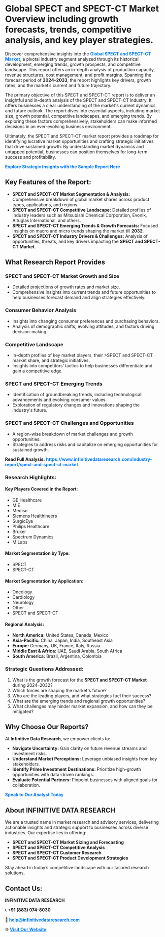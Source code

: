 <h1>Global SPECT and SPECT-CT Market Overview including growth forecasts, trends, competitive analysis, and key player strategies.</h1>
<p>
Discover comprehensive insights into the 
<a href="https://www.infinitivedataresearch.com/industry-report/spect-and-spect-ct-market" rel="dofollow" style="color: #007BFF; text-decoration: none;"><strong>Global SPECT and SPECT-CT Market</strong></a>, a pivotal industry segment analyzed through its historical development, emerging trends, growth prospects, and competitive landscape. This report offers an in-depth analysis of production capacity, revenue structures, cost management, and profit margins. Spanning the forecast period of <strong>2024–2033</strong>, the report highlights key drivers, growth rates, and the market’s current and future trajectory.
</p>
<p>
The primary objective of this SPECT and SPECT-CT report is to deliver an insightful and in-depth analysis of the SPECT and SPECT-CT industry. It offers businesses a clear understanding of the market's current dynamics and future outlook. The report dives into essential aspects, including market size, growth potential, competitive landscapes, and emerging trends. By exploring these factors comprehensively, stakeholders can make informed decisions in an ever-evolving business environment.
</p>
<p>
Ultimately, the SPECT and SPECT-CT market report provides a roadmap for identifying lucrative market opportunities and crafting strategic initiatives that drive sustained growth. By understanding market dynamics and untapped potential, businesses can position themselves for long-term success and profitability.
</p>
<p>
<a href="https://www.infinitivedataresearch.com/request-sample/reportId=111909" style="color: #007BFF; text-decoration: none;"><strong>Explore Strategic Insights with the Sample Report Here</strong></a>
</p>

<h2>Key Features of the Report:</h2>
<ul>
<li><strong>SPECT and SPECT-CT Market Segmentation & Analysis:</strong> Comprehensive breakdown of global market shares across product types, applications, and regions.</li>
<li><strong>SPECT and SPECT-CT Competitive Landscape:</strong> Detailed profiles of industry leaders such as Mitsubishi Chemical Corporation, Evonik, Altuglas International, and others.</li>
<li><strong>SPECT and SPECT-CT Emerging Trends & Growth Forecasts:</strong> Focused insights on macro and micro trends shaping the market till <strong>2032</strong>.</li>
<li><strong>SPECT and SPECT-CT Industry Drivers & Challenges:</strong> Analysis of opportunities, threats, and key drivers impacting the <strong>SPECT and SPECT-CT Market</strong>.</li>
</ul>

<h2>What Research Report Provides</h2>
<h3>SPECT and SPECT-CT Market Growth and Size</h3>
<ul>
<li>Detailed projections of growth rates and market size.</li>
<li>Comprehensive insights into current trends and future opportunities to help businesses forecast demand and align strategies effectively.</li>
</ul>

<h3>Consumer Behavior Analysis</h3>
<ul>
<li>Insights into changing consumer preferences and purchasing behaviors.</li>
<li>Analysis of demographic shifts, evolving attitudes, and factors driving decision-making.</li>
</ul>

<h3>Competitive Landscape</h3>
<ul>
<li>In-depth profiles of key market players, their >SPECT and SPECT-CT market share, and strategic initiatives.</li>
<li>Insights into competitors' tactics to help businesses differentiate and gain a competitive edge.</li>
</ul>

<h3>SPECT and SPECT-CT Emerging Trends</h3>
<ul>
<li>Identification of groundbreaking trends, including technological advancements and evolving consumer values.</li>
<li>Exploration of regulatory changes and innovations shaping the industry's future.</li>
</ul>

<h3>SPECT and SPECT-CT Challenges and Opportunities</h3>
<ul>
<li>A region-wise breakdown of market challenges and growth opportunities.</li>
<li>Strategies to address risks and capitalize on emerging opportunities for sustained growth.</li>
</ul>
<p><strong>Read Full Analysis:</strong> <a href="https://www.infinitivedataresearch.com/industry-report/spect-and-spect-ct-market" rel="dofollow" style="color: #007BFF; text-decoration: none;"><strong>https://www.infinitivedataresearch.com/industry-report/spect-and-spect-ct-market</strong></a></p>
<h3>Research Highlights:</h3>
<h4>Key Players Covered in the Report:</h4>
<ul><li>GE Healthcare</li><li>MIE</li><li>Mediso</li><li>Siemens Healthineers</li><li>SurgicEye</li><li>Philips Healthcare</li><li>Bruker</li><li>Spectrum Dynamics</li><li>MILabs</li></ul>
<h4>Market Segmentation by Type:</h4>
<ul><li>SPECT</li><li>SPECT-CT</li></ul>
<h4>Market Segmentation by Application:</h4>
<ul><li>Oncology</li><li>Cardiology</li><li>Neurology</li><li>Other</li><li>SPECT and SPECT-CT</li></ul>

<h4>Regional Analysis:</h4>
<ul>
<li><strong>North America:</strong> United States, Canada, Mexico</li>
<li><strong>Asia-Pacific:</strong> China, Japan, India, Southeast Asia</li>
<li><strong>Europe:</strong> Germany, UK, France, Italy, Russia</li>
<li><strong>Middle East & Africa:</strong> UAE, Saudi Arabia, South Africa</li>
<li><strong>South America:</strong> Brazil, Argentina, Colombia</li>
</ul>

<h3>Strategic Questions Addressed:</h3>
<ol>
<li>What is the growth forecast for the <strong>SPECT and SPECT-CT Market</strong> during 2024–2032?</li>
<li>Which forces are shaping the market's future?</li>
<li>Who are the leading players, and what strategies fuel their success?</li>
<li>What are the emerging trends and regional growth opportunities?</li>
<li>What challenges may hinder market expansion, and how can they be mitigated?</li>
</ol>

<h2>Why Choose Our Reports?</h2>
<p>At <strong>Infinitive Data Research</strong>, we empower clients to:</p>
<ul>
<li><strong>Navigate Uncertainty:</strong> Gain clarity on future revenue streams and investment risks.</li>
<li><strong>Understand Market Perceptions:</strong> Leverage unbiased insights from key stakeholders.</li>
<li><strong>Identify Prime Investment Destinations:</strong> Prioritize high-growth opportunities with data-driven rankings.</li>
<li><strong>Evaluate Potential Partners:</strong> Pinpoint businesses with aligned goals for collaboration.</li>
</ul>
<p><a href="https://www.infinitivedataresearch.com/industry-report/spect-and-spect-ct-market" rel="dofollow" style="color: #007BFF; text-decoration: none;"><strong>Speak to Our Analyst Today</strong></a></p>

<h2>About INFINITIVE DATA RESEARCH</h2>
<p>We are a trusted name in market research and advisory services, delivering actionable insights and strategic support to businesses across diverse industries. Our expertise lies in offering:</p>
<ul>
<li><strong>SPECT and SPECT-CT Market Sizing and Forecasting</strong></li>
<li><strong>SPECT and SPECT-CT Competitive Analysis</strong></li>
<li><strong>SPECT and SPECT-CT Customer Research</strong></li>
<li><strong>SPECT and SPECT-CT Product Development Strategies</strong></li>
</ul>
<p>Stay ahead in today’s competitive landscape with our tailored research solutions.</p>

<h2>Contact Us:</h2>
<p><strong>INFINITIVE DATA RESEARCH</strong></p>
<p>📞 <strong>+91 (883) 074-8030</strong></p>
<p>📧 <strong><a href="mailto:help@infinitivedataresearch.com" style="color: #007BFF;">help@infinitivedataresearch.com</a></strong></p>
<p>🌐 <strong><a href="https://www.infinitivedataresearch.com" rel="dofollow" style="color: #007BFF;">Visit Our Website</a></strong></p>